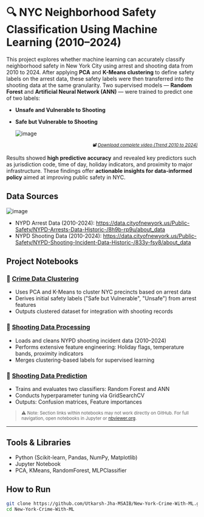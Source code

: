 
# 🔍 NYC Neighborhood Safety Classification Using Machine Learning (2010–2024)

This project explores whether machine learning can accurately classify neighborhood safety in New York City using arrest and shooting data from 2010 to 2024. After applying **PCA** and **K-Means clustering** to define safety labels on the arrest data, these safety labels were then transferred into the shooting data at the same granularity. Two supervised models — **Random Forest** and **Artificial Neural Network (ANN)** — were trained to predict one of two labels:
- **Unsafe and Vulnerable to Shooting**
- **Safe but Vulnerable to Shooting**

  ![image](https://github.com/user-attachments/assets/e4818fdb-8cae-44ce-9d5c-655a2850e850)
 <p align="right"><sub><i> 📽️ <a href="output/insights/Crime%20Trend%20in%20NYC.mp4">Download complete video (Trend 2010 to 2024)</a> </i></sub></p>


Results showed **high predictive accuracy** and revealed key predictors such as jurisdiction code, time of day, holiday indicators, and proximity to major infrastructure. These findings offer **actionable insights for data-informed policy** aimed at improving public safety in NYC.

## Data Sources
![image](https://github.com/user-attachments/assets/1197759b-0f87-4f02-95a0-7a7f009741b6)
- NYPD Arrest Data (2010-2024): https://data.cityofnewyork.us/Public-Safety/NYPD-Arrests-Data-Historic-/8h9b-rp9u/about_data
- NYPD Shooting Data (2010-2024): https://data.cityofnewyork.us/Public-Safety/NYPD-Shooting-Incident-Data-Historic-/833y-fsy8/about_data

## Project Notebooks

### 🔹 [Crime Data Clustering](Crime%20Data%20Clustering.ipynb)

- Uses PCA and K-Means to cluster NYC precincts based on arrest data
- Derives initial safety labels ("Safe but Vulnerable", "Unsafe") from arrest features
- Outputs clustered dataset for integration with shooting records

### 🔹 [Shooting Data Processing](Shooting%20Data%20Processing.ipynb)

- Loads and cleans NYPD shooting incident data (2010–2024)
- Performs extensive feature engineering: Holiday flags, temperature bands, proximity indicators
- Merges clustering-based labels for supervised learning

### 🔹 [Shooting Data Prediction](Shooting%20Data%20Prediction.ipynb)

- Trains and evaluates two classifiers: Random Forest and ANN
- Conducts hyperparameter tuning via GridSearchCV
- Outputs: Confusion matrices, Feature importances

> <sub>⚠️ Note: Section links within notebooks may not work directly on GitHub. For full navigation, open notebooks in Jupyter or [nbviewer.org](https://nbviewer.org).</sub>

---

## Tools & Libraries
- Python (Scikit-learn, Pandas, NumPy, Matplotlib)
- Jupyter Notebook
- PCA, KMeans, RandomForest, MLPClassifier

## How to Run

```bash
git clone https://github.com/Utkarsh-Jha-MSAIB/New-York-Crime-With-ML.git
cd New-York-Crime-With-ML
```

